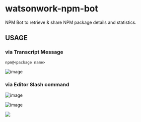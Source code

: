 # watsonwork-npm-bot
NPM Bot to retrieve &amp; share NPM package details and statistics.

## USAGE

### via Transcript Message
`npm@<package name>`  

![image](https://media.github.ibm.com/user/9878/files/8139c954-3729-11e8-816c-9eef273f7c02)

### via Editor Slash command
![image](https://media.github.ibm.com/user/9878/files/c15b2368-372c-11e8-849a-337858c3ef09)

![image](https://media.github.ibm.com/user/9878/files/e9ae83aa-372c-11e8-97d9-aebb35db36e4)


[![](https://workspace.ibm.com/images/add_to_watson_workspace_button.svg)](https://workspace.ibm.com/enableApp?shareToken=af45e68d-6f32-4e9d-8b19-35062e484d38)

